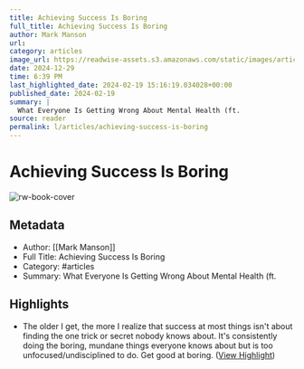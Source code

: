 ```yaml
---
title: Achieving Success Is Boring
full_title: Achieving Success Is Boring
author: Mark Manson
url: 
category: articles
image_url: https://readwise-assets.s3.amazonaws.com/static/images/article3.5c705a01b476.png
date: 2024-12-29
time: 6:39 PM
last_highlighted_date: 2024-02-19 15:16:19.034028+00:00
published_date: 2024-02-19
summary: |
  What Everyone Is Getting Wrong About Mental Health (ft.
source: reader
permalink: l/articles/achieving-success-is-boring
---
```

# Achieving Success Is Boring

![rw-book-cover](https://readwise-assets.s3.amazonaws.com/static/images/article3.5c705a01b476.png)

## Metadata
- Author: [[Mark Manson]]
- Full Title: Achieving Success Is Boring
- Category: #articles
- Summary: What Everyone Is Getting Wrong About Mental Health (ft.

## Highlights
- The older I get, the more I realize that success at most things isn't about finding the one trick or secret nobody knows about.
  It's consistently doing the boring, mundane things everyone knows about but is too unfocused/undisciplined to do.
  Get good at boring. ([View Highlight](https://read.readwise.io/read/01hq0z0y3e9tndkc7bhty4exs3))


